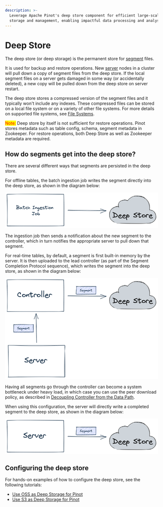 ```yaml
---
description: >-
  Leverage Apache Pinot's deep store component for efficient large-scale data
  storage and management, enabling impactful data processing and analysis.
---
```


# Deep Store

The deep store (or deep storage) is the permanent store for [segment](segment.md) files.

It is used for backup and restore operations. New [server](server.md) nodes in a cluster will pull down a copy of segment files from the deep store. If the local segment files on a server gets damaged in some way (or accidentally deleted), a new copy will be pulled down from the deep store on server restart.

The deep store stores a compressed version of the segment files and it typically won't include any indexes. These compressed files can be stored on a local file system or on a variety of other file systems. For more details on supported file systems, see [File Systems](../data-import/pinot-file-system/).

<mark style="color:red;">Note:</mark> Deep store by itself is not sufficient for restore operations. Pinot stores metadata such as table config, schema, segment metadata in Zookeeper. For restore operations, both Deep Store as well as Zookeeper metadata are required.

## How do segments get into the deep store?

There are several different ways that segments are persisted in the deep store.

For offline tables, the batch ingestion job writes the segment directly into the deep store, as shown in the diagram below:

![Batch job writing a segment into the deep store](<../../.gitbook/assets/batch-deep-store (1).png>)

The ingestion job then sends a notification about the new segment to the controller, which in turn notifies the appropriate server to pull down that segment.

For real-time tables, by default, a segment is first built-in memory by the server. It is then uploaded to the lead controller (as part of the Segment Completion Protocol sequence), which writes the segment into the deep store, as shown in the diagram below:

![Server sends segment to Controller, which writes segments into the deep store](../../.gitbook/assets/server-controller-deep-store.png)

Having all segments go through the controller can become a system bottleneck under heavy load, in which case you can use the peer download policy, as described in [Decoupling Controller from the Data Path](../../operators/operating-pinot/decoupling-controller-from-the-data-path.md).

When using this configuration, the server will directly write a completed segment to the deep store, as shown in the diagram below:

![Server writing a segment into the deep store](../../.gitbook/assets/server-deep-store.png)

## Configuring the deep store

For hands-on examples of how to configure the deep store, see the following tutorials:

* [Use OSS as Deep Storage for Pinot](../../users/tutorials/use-oss-as-deep-storage-for-pinot.md)
* [Use S3 as Deep Storage for Pinot](../../users/tutorials/use-s3-as-deep-store-for-pinot.md)
